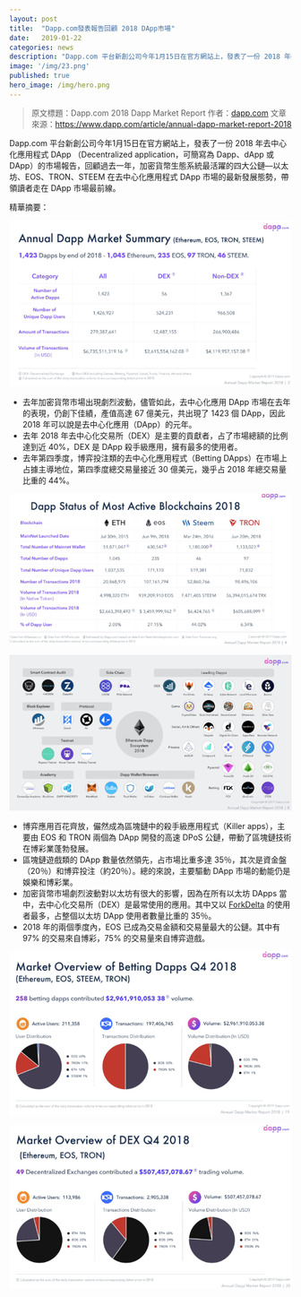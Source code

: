 ```yaml
---
layout: post
title:  "Dapp.com發表報告回顧 2018 DApp市場"
date:   2019-01-22
categories: news
description: "Dapp.com 平台新創公司今年1月15日在官方網站上，發表了一份 2018 年去中心化應用程式 DApp （Decentralized application，可簡寫為 Dapp、dApp 或 DApp）的市場報告，回顧過去一年，加密貨幣生態系統最活躍的四大公鏈"
image: '/img/23.png'
published: true
hero_image: /img/hero.png
---
```


> 原文標題：Dapp.com 2018 Dapp Market Report
> 作者：[dapp.com](http://dapp.com/)
> 文章來源：https://www.dapp.com/article/annual-dapp-market-report-2018

Dapp.com 平台新創公司今年1月15日在官方網站上，發表了一份 2018 年去中心化應用程式 DApp （Decentralized application，可簡寫為 Dapp、dApp 或 DApp）的市場報告，回顧過去一年，加密貨幣生態系統最活躍的四大公鏈––以太坊、EOS、TRON、STEEM 在去中心化應用程式 DApp 市場的最新發展態勢，帶領讀者走在 DApp 市場最前線。

精華摘要：

![](/img/18.png)

* 去年加密貨幣市場出現劇烈波動，儘管如此，去中心化應用 DApp 市場在去年的表現，仍創下佳績，產值高達 67 億美元，共出現了 1423 個 DApp，因此 2018 年可以說是去中心化應用（DApp）的元年。
* 去年 2018 年去中心化交易所（DEX）是主要的貢獻者，占了市場總額的比例達到近 40%，DEX 是 DApp 殺手級應用，擁有最多的使用者。
* 去年第四季度，博弈投注類的去中心化應用程式（Betting DApps）在市場上占據主導地位，第四季度總交易量接近 30 億美元，幾乎占 2018 年總交易量比重的 44%。

![](/img/19.png)

![](/img/20.png)

* 博弈應用百花齊放，儼然成為區塊鏈中的殺手級應用程式（Killer apps），主要由 EOS 和 TRON 兩個為 DApp 開發的高速 DPoS 公鏈，帶動了區塊鏈技術在博彩業蓬勃發展。
* 區塊鏈遊戲類的 DApp 數量依然領先，占市場比重多達 35％，其次是資金盤（20％）和博弈投注（約20％）。總的來說，主要驅動 DApp 市場的動能仍是娛樂和博彩業。
* 加密貨幣市場劇烈波動對以太坊有很大的影響，因為在所有以太坊 DApps 當中，去中心化交易所（DEX）是最常使用的應用。其中又以 [ForkDelta](https://forkdelta.app/) 的使用者最多，占整個以太坊 DApp 使用者數量比重的 35％。
* 2018 年的兩個季度內，EOS 已成為交易金額和交易量最大的公鏈。其中有 97% 的交易來自博彩，75% 的交易量來自博弈遊戲。

![](/img/21.png)

![](/img/22.png)